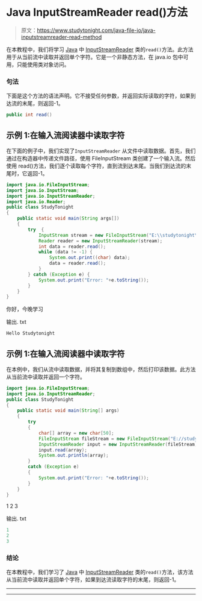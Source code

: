 # Java InputStreamReader read()方法

> 原文：<https://www.studytonight.com/java-file-io/java-inputstreamreader-read-method>

在本教程中，我们将学习 [Java](https://www.studytonight.com/java/) 中 [InputStreamReader](https://www.studytonight.com/java-file-io/java-inputstreamreader) 类的`read()`方法。此方法用于从当前流中读取并返回单个字符。它是一个非静态方法，在 java.io 包中可用，只能使用类对象访问。

### 句法

下面是这个方法的语法声明。它不接受任何参数，并返回实际读取的字符，如果到达流的末尾，则返回-1。

```java
public int read()
```

## 示例 1:在输入流阅读器中读取字符

在下面的例子中，我们实现了`InputStreamReader` 从文件中读取数据。首先，我们通过在构造器中传递文件路径，使用 FileInputStream 类创建了一个输入流。然后使用 read()方法，我们逐个读取每个字符，直到流到达末尾。当我们到达流的末尾时，它返回-1。

```java
import java.io.FileInputStream;
import java.io.InputStream;
import java.io.InputStreamReader;
import java.io.Reader;
public class StudyTonight 
{
	public static void main(String args[])
	{
		try  {  
			InputStream stream = new FileInputStream("E:\\studytonight\\output.txt");  
			Reader reader = new InputStreamReader(stream);  
			int data = reader.read();  
			while (data != -1) {  
				System.out.print((char) data);  
				data = reader.read();  
			}  
		} catch (Exception e) {  
			System.out.print("Error: "+e.toString());
		}  
	}
}
```

你好，今晚学习

输出. txt

```java
Hello Studytonight
```

## 示例 1:在输入流阅读器中读取字符

在本例中，我们从流中读取数据，并将其复制到数组中，然后打印该数据。此方法从当前流中读取并返回一个字符。

```java
import java.io.FileInputStream;
import java.io.InputStreamReader;
public class StudyTonight 
{
	public static void main(String[] args) 
	{		
		try
		{
			char[] array = new char[50];
			FileInputStream fileStream = new FileInputStream("E://studytonight//output.txt");
			InputStreamReader input = new InputStreamReader(fileStream);
			input.read(array); 
			System.out.println(array);
		}
		catch (Exception e)
		{
			System.out.print("Error: "+e.toString());
		}
	}
}
```

1
2
3

输出. txt

```java
1
2
3
```

### 结论

在本教程中，我们学习了 [Java](https://www.studytonight.com/java/) 中 [InputStreamReader](https://www.studytonight.com/java-file-io/java-inputstreamreader) 类的`read()`方法，该方法从当前流中读取并返回单个字符，如果到达流读取字符的末尾，则返回-1。

* * *

* * *